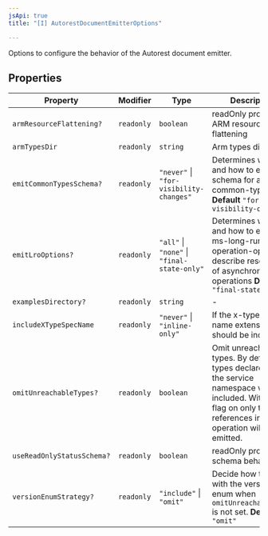 ```yaml
---
jsApi: true
title: "[I] AutorestDocumentEmitterOptions"

---
```

Options to configure the behavior of the Autorest document emitter.

## Properties

| Property | Modifier | Type | Description |
| ------ | ------ | ------ | ------ |
| `armResourceFlattening?` | `readonly` | `boolean` | readOnly property ARM resource flattening |
| `armTypesDir` | `readonly` | `string` | Arm types dir |
| `emitCommonTypesSchema?` | `readonly` | `"never"` \| `"for-visibility-changes"` | Determines whether and how to emit schema for arm common-types **Default** `"for-visibility-only"` |
| `emitLroOptions?` | `readonly` | `"all"` \| `"none"` \| `"final-state-only"` | Determines whether and how to emit x-ms-long-running-operation-options to describe resolution of asynchronous operations **Default** `"final-state-only"` |
| `examplesDirectory?` | `readonly` | `string` | - |
| `includeXTypeSpecName` | `readonly` | `"never"` \| `"inline-only"` | If the x-typespec-name extension should be included |
| `omitUnreachableTypes?` | `readonly` | `boolean` | Omit unreachable types. By default all types declared under the service namespace will be included. With this flag on only types references in an operation will be emitted. |
| `useReadOnlyStatusSchema?` | `readonly` | `boolean` | readOnly property schema behavior |
| `versionEnumStrategy?` | `readonly` | `"include"` \| `"omit"` | Decide how to deal with the version enum when `omitUnreachableTypes` is not set. **Default** `"omit"` |

